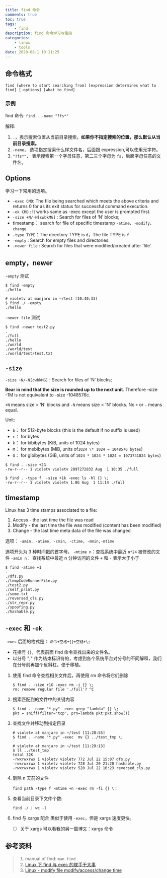 ```yaml
---
title: find 命令
comments: true
toc: true
tags:
    - find
description: find 命令学习与使用
categories:
    - linux
    - tools
date: 2020-08-1 10:11:25
---
```


## 命令格式

```shell
find [where to start searching from] [expression determines what to find] [-options] [what to find]
```

### 示例

find 命令: `find . -name "?fs*"`

解释:

1. `.`，表示搜索位置从当前目录搜索，**如果你不指定搜索的位置，那么默认从当前目录搜索。**
2. `-name`， 选项指定搜索什么样文件名，后面跟 expression,可以使用元字符。
3. `"?fs*"`， 表示搜索第一个字母任意，第二三个字母为 `fs`，后面字母任意的文件名。

## Options

学习一下常用的选项。

-   `-exec CMD`: The file being searched which meets the above criteria and returns 0 for as its exit status for successful command execution.
-   `-ok CMD` : It works same as -exec except the user is prompted first.
-   `-size +N/-N[cwbkMG]` : Search for files of ‘N’ blocks;
-   timestamp： search for file of specific timestamp
    `-atime`、`-modify`、`change`
-   `-type TYPE`：The directory TYPE is `d`，The file TYPE is `f`
-   `-empty` : Search for empty files and directories.
-   `-newer file` : Search for files that were modified/created after ‘file’.

## empty，newer

`-empty` 测试

```shelll
$ find -empty
./hello

# violetv at manjaro in ~/test [10:40:33]
$ find ./ -empty
./hello
```

`-newer file` 测试

```shell
$ find -newer test2.py
.
./full
./hello
./world
./world/test
./world/test/test.txt
```

## `-size`

`-size +N/-N[cwbkMG]` : Search for files of ‘N’ blocks;

**Bear in mind that the size is rounded up to the next unit**. Therefore -size -1M is not equivalent to -size -1048576c.

`+N` means size > ‘N’ blocks and `-N` means size < 'N' blocks. No `+` or `-` means equal.

Unit:

-   `b`： for 512-byte blocks (this is the default if no suffix is used)
-   `c`： for bytes
-   `k`： for kibibytes (KiB, units of 1024 bytes)
-   `M`： for mebibytes (MiB, units of`1024 \* 1024 = 1048576 bytes`)
-   `G`： for gibibytes (GiB, units of `1024 * 1024 * 1024 = 1073741824 bytes`)

```shell
$ find . -size +2G
-rw-r--r-- 1 violetv violetv 2897272832 Aug  1 10:35 ./full

$ find . -type f  -size +1k -exec ls -hl {} \;
-rw-r--r-- 1 violetv violetv 1.8G Aug  1 11:14 ./full
```

## timestamp

Linux has 3 time stamps associated to a file:

1. Access - the last time the file was read
2. Modify - the last time the file was modified (content has been modified)
3. Change - the last time meta data of the file was changed

选项： `-amin, -atime, -cmin, -ctime, -mmin,-mtime`

选项开头为 3 种时间戳的首字母。
`-mtime n`：查找系统中最近 `n*24` 被修改的文件
`-amin n`： 查找系统中最近 n 分钟访问的文件
`+` 和 `-` 表示大于小于

```shell
$ find -atime +1
.
./dfs.py
./tempCodeRunnerFile.py
./test2.py
./self_print.py
./some.txt
./reversed_cls.py
./str_repr.py
./spoofing.py
./hashable.py
```

## `-exec` 和 `-ok`

`-exec` 后面的格式是： `命令+空格+{}+空格+\;`

-   花括号 `{}`，代表前面 find 命令查找出来的文件名。
-   以分号 ";" 作为结束标识符的，考虑到各个系统平台对分号的不同解释，我们在分号前再加个反斜杠，便于移植。

1. 使用 find 命令查找相关文件后，再使用 rm 命令将它们删除

    ```shell
    $ find . -size +1G -exec rm -i {} \;
    rm: remove regular file './full'? ^C
    ```

2. 搜索匹配到的文件中的关键内容

    ```shell
    $ find . -name "*.py" -exec grep "lambda" {} \;
    pkt = sniff(filter='tcp', prn=lambda pkt:pkt.show())
    ```

3. 查找文件并移动到指定目录

    ```shell
    # violetv at manjaro in ~/test [11:28:55]
    $ find . -name "*.py" -exec  mv {} ../test_tmp \;

    # violetv at manjaro in ~/test [11:29:13]
    $ ll ../test_tmp
    total 32K
    -rwxrwxrwx 1 violetv violetv 772 Jul 22 15:07 dfs.py
    -rwxrwxrwx 1 violetv violetv 728 Jul 20 21:20 hashable.py
    -rwxrwxrwx 1 violetv violetv 520 Jul 22 16:23 reversed_cls.py
    ```

4. 删除 n 天前的文件

    `find path -type f -mtime +n -exec rm -fi {} \；`

5. 查看当前目录下文件个数:

    `find ./ | wc -l`

6. find 与 xargs 配合
   类似于使用 `-exec`，但是 xargs 速度更快。
    - [ ] 关于 xargs 可以看我的另一篇博文：xargs 命令

## 参考资料

> 1. manual of find: `man find`
> 2. [Linux 下 find 与 exec 的联手干大事](https://mp.weixin.qq.com/s?__biz=MzU3NTgyODQ1Nw==&mid=2247485216&idx=1&sn=c6d972e5a09d1d60433d733c3b3e0365&=41#wechat_redirect)
> 3. [Linux - modify file modify/access/change time](https://stackoverflow.com/questions/40630695/linux-modify-file-modify-access-change-time)
